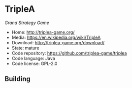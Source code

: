 # TripleA

_Grand Strategy Game_

- Home: http://triplea-game.org/
- Media: https://en.wikipedia.org/wiki/TripleA
- Download: http://triplea-game.org/download/
- State: mature
- Code repository: https://github.com/triplea-game/triplea
- Code language: Java
- Code license: GPL-2.0

## Building
